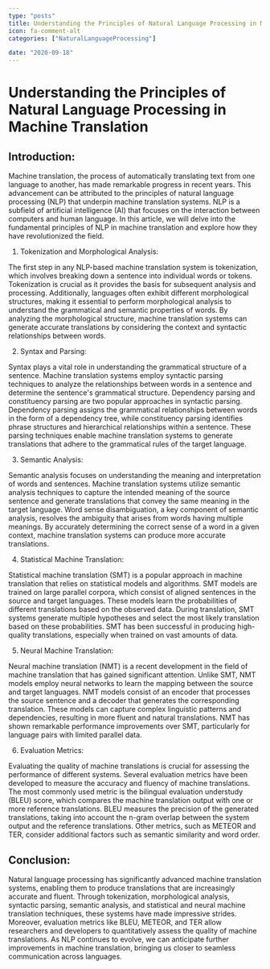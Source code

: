 ```yaml
---
type: "posts"
title: Understanding the Principles of Natural Language Processing in Machine Translation
icon: fa-comment-alt
categories: ["NaturalLanguageProcessing"]

date: "2020-09-18"
---
```




# Understanding the Principles of Natural Language Processing in Machine Translation

## Introduction:

Machine translation, the process of automatically translating text from one language to another, has made remarkable progress in recent years. This advancement can be attributed to the principles of natural language processing (NLP) that underpin machine translation systems. NLP is a subfield of artificial intelligence (AI) that focuses on the interaction between computers and human language. In this article, we will delve into the fundamental principles of NLP in machine translation and explore how they have revolutionized the field.

1. Tokenization and Morphological Analysis:

The first step in any NLP-based machine translation system is tokenization, which involves breaking down a sentence into individual words or tokens. Tokenization is crucial as it provides the basis for subsequent analysis and processing. Additionally, languages often exhibit different morphological structures, making it essential to perform morphological analysis to understand the grammatical and semantic properties of words. By analyzing the morphological structure, machine translation systems can generate accurate translations by considering the context and syntactic relationships between words.

2. Syntax and Parsing:

Syntax plays a vital role in understanding the grammatical structure of a sentence. Machine translation systems employ syntactic parsing techniques to analyze the relationships between words in a sentence and determine the sentence's grammatical structure. Dependency parsing and constituency parsing are two popular approaches in syntactic parsing. Dependency parsing assigns the grammatical relationships between words in the form of a dependency tree, while constituency parsing identifies phrase structures and hierarchical relationships within a sentence. These parsing techniques enable machine translation systems to generate translations that adhere to the grammatical rules of the target language.

3. Semantic Analysis:

Semantic analysis focuses on understanding the meaning and interpretation of words and sentences. Machine translation systems utilize semantic analysis techniques to capture the intended meaning of the source sentence and generate translations that convey the same meaning in the target language. Word sense disambiguation, a key component of semantic analysis, resolves the ambiguity that arises from words having multiple meanings. By accurately determining the correct sense of a word in a given context, machine translation systems can produce more accurate translations.

4. Statistical Machine Translation:

Statistical machine translation (SMT) is a popular approach in machine translation that relies on statistical models and algorithms. SMT models are trained on large parallel corpora, which consist of aligned sentences in the source and target languages. These models learn the probabilities of different translations based on the observed data. During translation, SMT systems generate multiple hypotheses and select the most likely translation based on these probabilities. SMT has been successful in producing high-quality translations, especially when trained on vast amounts of data.

5. Neural Machine Translation:

Neural machine translation (NMT) is a recent development in the field of machine translation that has gained significant attention. Unlike SMT, NMT models employ neural networks to learn the mapping between the source and target languages. NMT models consist of an encoder that processes the source sentence and a decoder that generates the corresponding translation. These models can capture complex linguistic patterns and dependencies, resulting in more fluent and natural translations. NMT has shown remarkable performance improvements over SMT, particularly for language pairs with limited parallel data.

6. Evaluation Metrics:

Evaluating the quality of machine translations is crucial for assessing the performance of different systems. Several evaluation metrics have been developed to measure the accuracy and fluency of machine translations. The most commonly used metric is the bilingual evaluation understudy (BLEU) score, which compares the machine translation output with one or more reference translations. BLEU measures the precision of the generated translations, taking into account the n-gram overlap between the system output and the reference translations. Other metrics, such as METEOR and TER, consider additional factors such as semantic similarity and word order.

## Conclusion:

Natural language processing has significantly advanced machine translation systems, enabling them to produce translations that are increasingly accurate and fluent. Through tokenization, morphological analysis, syntactic parsing, semantic analysis, and statistical and neural machine translation techniques, these systems have made impressive strides. Moreover, evaluation metrics like BLEU, METEOR, and TER allow researchers and developers to quantitatively assess the quality of machine translations. As NLP continues to evolve, we can anticipate further improvements in machine translation, bringing us closer to seamless communication across languages.